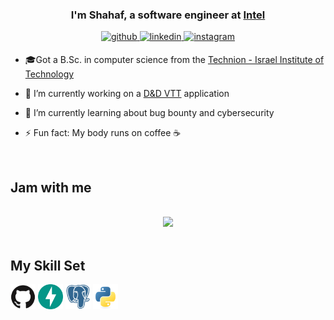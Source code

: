 ### <div align="center">I'm Shahaf, a software engineer at [Intel](https://www.intel.com/content/www/us/en/homepage.html)</div>

<div align="center">
    <a href="https://github.com/shahafashash" target="_blank">
        <img src=https://img.shields.io/badge/github-%2324292e.svg?&style=for-the-badge&logo=github&logoColor=white alt=github style="margin-bottom: 5px;" />
    </a>
    <a href="https://linkedin.com/in/shahafashash" target="_blank">
        <img src=https://img.shields.io/badge/linkedin-%231E77B5.svg?&style=for-the-badge&logo=linkedin&logoColor=white alt=linkedin style="margin-bottom: 5px;" />
    </a>
    <a href="https://instagram.com/shahafashash" target="_blank">
        <img src=https://img.shields.io/badge/instagram-%23000000.svg?&style=for-the-badge&logo=instagram&logoColor=white alt=instagram style="margin-bottom: 5px;" />
    </a>
</div>

- 🎓Got a B.Sc. in computer science from the [Technion -  Israel Institute of Technology](https://www.technion.ac.il/en/home-2/)


- 🔭 I’m currently working on a [D&D VTT](https://github.com/shahafashash/dnd-vtt) application


- 🌱 I’m currently learning about bug bounty and cybersecurity


- ⚡ Fun fact: My body runs on coffee ☕


<br/>

## Jam with me
<br/>

<div align="center"><img src="https://spotify-github-profile.vercel.app/api/view?uid=shahafashash19&cover_image=true&theme=novatorem&show_offline=false&background_color=121212&interchange=false&bar_color=ffbb00&bar_color_cover=false" /></div>

<br/>

## My Skill Set
<div>
    <img src="https://github.com/devicons/devicon/blob/master/icons/github/github-original.svg", title="GitHub", alt="GitHub" width="40" height="40" />
    <img src="https://github.com/devicons/devicon/blob/master/icons/fastapi/fastapi-plain.svg", title="FastAPI", alt="FastAPI" width="40" height="40" />
    <img src="https://github.com/devicons/devicon/blob/master/icons/postgresql/postgresql-plain.svg", title="PostgreSQL", alt="PostgreSQL" width="40" height="40" />
    <img src="https://github.com/devicons/devicon/blob/master/icons/python/python-original.svg", title="Python", alt="Python" width="40" height="40" />
</div>
